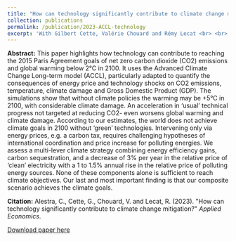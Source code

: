 ```yaml
---
title: "How can technology significantly contribute to climate change mitigation?"
collection: publications
permalink: /publication/2023-ACCL-technology
excerpt: 'With Gilbert Cette, Valérie Chouard and Rémy Lecat <br> <br> Published in **Applied Economics**, 2023'
---
```


**Abstract:** This paper highlights how technology can contribute to reaching the 2015 Paris Agreement goals of net zero carbon dioxide (CO2) emissions and global warming below 2°C in 2100. It uses the Advanced Climate Change Long-term model (ACCL), particularly adapted to quantify the consequences of energy price and technology shocks on CO2 emissions, temperature, climate damage and Gross Domestic Product (GDP). The simulations show that without climate policies the warming may be +5°C in 2100, with considerable climate damage. An acceleration in ‘usual’ technical progress not targeted at reducing CO2- even worsens global warming and climate damage. According to our estimates, the world does not achieve climate goals in 2100 without ‘green’ technologies. Intervening only via energy prices, e.g. a carbon tax, requires challenging hypotheses of international coordination and price increase for polluting energies. We assess a multi-lever climate strategy combining energy efficiency gains, carbon sequestration, and a decrease of 3% per year in the relative price of ‘clean’ electricity with a 1 to 1.5% annual rise in the relative price of polluting energy sources. None of these components alone is sufficient to reach climate objectives. Our last and most important finding is that our composite scenario achieves the climate goals.

**Citation:** Alestra, C., Cette, G., Chouard, V. and Lecat, R. (2023). "How can technology significantly contribute to climate change mitigation?" <i>Applied Economics</i>. 

[Download paper here](https://doi.org/10.1080/00036846.2023.2227416)
